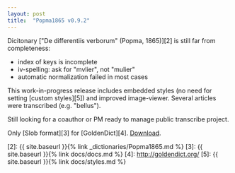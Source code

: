 ```yaml
---
layout: post
title:  "Popma1865 v0.9.2"
---
```


Dicitonary ["De differentiis verborum" (Popma, 1865)][2] is still far from completeness:

* index of keys is incomplete
* iv-spelling: ask for "mvlier", not "mulier"
* automatic normalization failed in most cases

This work-in-progress release includes embedded styles (no need for setting [custom styles][5]) and improved image-viewer. Several articles were transcribed (e.g. "bellus").

Still looking for a coauthor or PM ready to manage public transcribe project.

Only [Slob format][3] for [GoldenDict][4]. [Download][1].


[1]: https://github.com/nikita-moor/latin-dictionary/releases/tag/2019-07-25
[2]: {{ site.baseurl }}{% link _dictionaries/Popma1865.md %}
[3]: {{ site.baseurl }}{% link docs/docs.md %}
[4]: http://goldendict.org/
[5]: {{ site.baseurl }}{% link docs/styles.md %}

